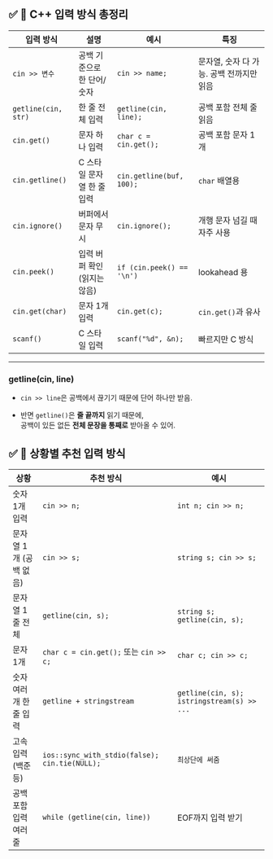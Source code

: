 

## ✅ 📌 C++ 입력 방식 총정리

| 입력 방식               | 설명                | 예시                        | 특징                       |
| ------------------- | ----------------- | ------------------------- | ------------------------ |
| `cin >> 변수`         | 공백 기준으로 한 단어/숫자   | `cin >> name;`            | 문자열, 숫자 다 가능. 공백 전까지만 읽음 |
| `getline(cin, str)` | 한 줄 전체 입력         | `getline(cin, line);`     | 공백 포함 전체 줄 읽음            |
| `cin.get()`         | 문자 하나 입력          | `char c = cin.get();`     | 공백 포함 문자 1개              |
| `cin.getline()`     | C 스타일 문자열 한 줄 입력  | `cin.getline(buf, 100);`  | `char` 배열용               |
| `cin.ignore()`      | 버퍼에서 문자 무시        | `cin.ignore();`           | 개행 문자 넘길 때 자주 사용         |
| `cin.peek()`        | 입력 버퍼 확인 (읽지는 않음) | `if (cin.peek() == '\n')` | lookahead 용              |
| `cin.get(char)`     | 문자 1개 입력          | `cin.get(c);`             | `cin.get()`과 유사          |
| `scanf()`           | C 스타일 입력          | `scanf("%d", &n);`        | 빠르지만 C 방식                |

---

### getline(cin, line)
- `cin >> line`은 공백에서 끊기기 때문에 단어 하나만 받음.
    
- 반면 `getline()`은 **줄 끝까지** 읽기 때문에,  
    공백이 있든 없든 **전체 문장을 통째로** 받아올 수 있어.

## ✅ 📌 상황별 추천 입력 방식

|상황|추천 방식|예시|
|---|---|---|
|숫자 1개 입력|`cin >> n;`|`int n; cin >> n;`|
|문자열 1개 (공백 없음)|`cin >> s;`|`string s; cin >> s;`|
|문자열 1줄 전체|`getline(cin, s);`|`string s; getline(cin, s);`|
|문자 1개|`char c = cin.get();` 또는 `cin >> c;`|`char c; cin >> c;`|
|숫자 여러 개 한 줄 입력|`getline + stringstream`|`getline(cin, s); istringstream(s) >> ...`|
|고속 입력 (백준 등)|`ios::sync_with_stdio(false); cin.tie(NULL);`|`최상단에 써줌`|
|공백 포함 입력 여러 줄|`while (getline(cin, line))`|EOF까지 입력 받기|
